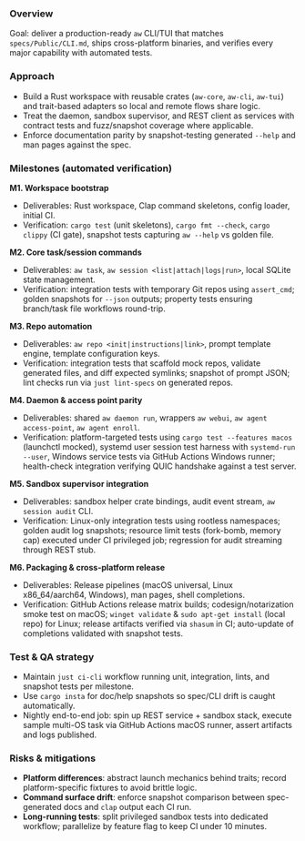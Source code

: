 ### Overview

Goal: deliver a production-ready `aw` CLI/TUI that matches `specs/Public/CLI.md`, ships cross-platform binaries, and verifies every major capability with automated tests.

### Approach

- Build a Rust workspace with reusable crates (`aw-core`, `aw-cli`, `aw-tui`) and trait-based adapters so local and remote flows share logic.
- Treat the daemon, sandbox supervisor, and REST client as services with contract tests and fuzz/snapshot coverage where applicable.
- Enforce documentation parity by snapshot-testing generated `--help` and man pages against the spec.

### Milestones (automated verification)

**M1. Workspace bootstrap**

- Deliverables: Rust workspace, Clap command skeletons, config loader, initial CI.
- Verification: `cargo test` (unit skeletons), `cargo fmt --check`, `cargo clippy` (CI gate), snapshot tests capturing `aw --help` vs golden file.

**M2. Core task/session commands**

- Deliverables: `aw task`, `aw session <list|attach|logs|run>`, local SQLite state management.
- Verification: integration tests with temporary Git repos using `assert_cmd`; golden snapshots for `--json` outputs; property tests ensuring branch/task file workflows round-trip.

**M3. Repo automation**

- Deliverables: `aw repo <init|instructions|link>`, prompt template engine, template configuration keys.
- Verification: integration tests that scaffold mock repos, validate generated files, and diff expected symlinks; snapshot of prompt JSON; lint checks run via `just lint-specs` on generated repos.

**M4. Daemon & access point parity**

- Deliverables: shared `aw daemon run`, wrappers `aw webui`, `aw agent access-point`, `aw agent enroll`.
- Verification: platform-targeted tests using `cargo test --features macos` (launchctl mocked), systemd user session test harness with `systemd-run --user`, Windows service tests via GitHub Actions Windows runner; health-check integration verifying QUIC handshake against a test server.

**M5. Sandbox supervisor integration**

- Deliverables: sandbox helper crate bindings, audit event stream, `aw session audit` CLI.
- Verification: Linux-only integration tests using rootless namespaces; golden audit log snapshots; resource limit tests (fork-bomb, memory cap) executed under CI privileged job; regression for audit streaming through REST stub.

**M6. Packaging & cross-platform release**

- Deliverables: Release pipelines (macOS universal, Linux x86_64/aarch64, Windows), man pages, shell completions.
- Verification: GitHub Actions release matrix builds; codesign/notarization smoke test on macOS; `winget validate` & `sudo apt-get install` (local repo) for Linux; release artifacts verified via `shasum` in CI; auto-update of completions validated with snapshot tests.

### Test & QA strategy

- Maintain `just ci-cli` workflow running unit, integration, lints, and snapshot tests per milestone.
- Use `cargo insta` for doc/help snapshots so spec/CLI drift is caught automatically.
- Nightly end-to-end job: spin up REST service + sandbox stack, execute sample multi-OS task via GitHub Actions macOS runner, assert artifacts and logs published.

### Risks & mitigations

- **Platform differences**: abstract launch mechanics behind traits; record platform-specific fixtures to avoid brittle logic.
- **Command surface drift**: enforce snapshot comparison between spec-generated docs and `clap` output each CI run.
- **Long-running tests**: split privileged sandbox tests into dedicated workflow; parallelize by feature flag to keep CI under 10 minutes.
